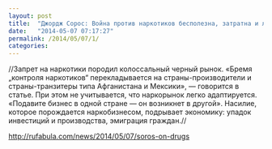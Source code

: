 ```yaml
---
layout: post
title:  "Джордж Сорос: Война против наркотиков бесполезна, затратна и ломает людям жизни"
date:   "2014-05-07 07:17:27"
permalink: /2014/05/07/1/
categories: 
---
```

//Запрет на наркотики породил колоссальный черный рынок. «Бремя „контроля наркотиков“ перекладывается на страны-производители и страны-транзитеры типа Афганистана и Мексики», — говорится в статье. При этом не учитывается, что наркорынок легко адаптируется. «Подавите бизнес в одной стране — он возникнет в другой». Насилие, которое порождается наркобизнесом, подрывает экономику: упадок инвестиций и производства, эмиграция граждан.//

http://rufabula.com/news/2014/05/07/soros-on-drugs


